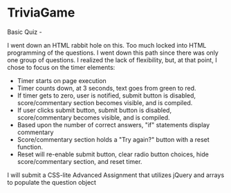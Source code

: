 # TriviaGame
Basic Quiz -

I went down an HTML rabbit hole on this. Too much locked into HTML programming of the questions. I went down this path since there was only one group of questions. I realized the lack of flexibility, but, at that point, I chose to focus on the timer elements:
- Timer starts on page execution
- Timer counts down, at 3 seconds, text goes from green to red.
- If timer gets to zero, user is notified, submit button is disabled, score/commentary section becomes visible, and is compiled.
- If user clicks submit button, submit button is disabled, score/commentary becomes visible, and is compiled.
- Based upon the number of correct answers, "if" statements display commentary
- Score/commentary section holds a "Try again?" button with a reset function.
- Reset will re-enable submit button, clear radio button choices, hide score/commentary section, and reset timer.

I will submit a CSS-lite Advanced Assignment that utilizes jQuery and arrays to populate the question object
